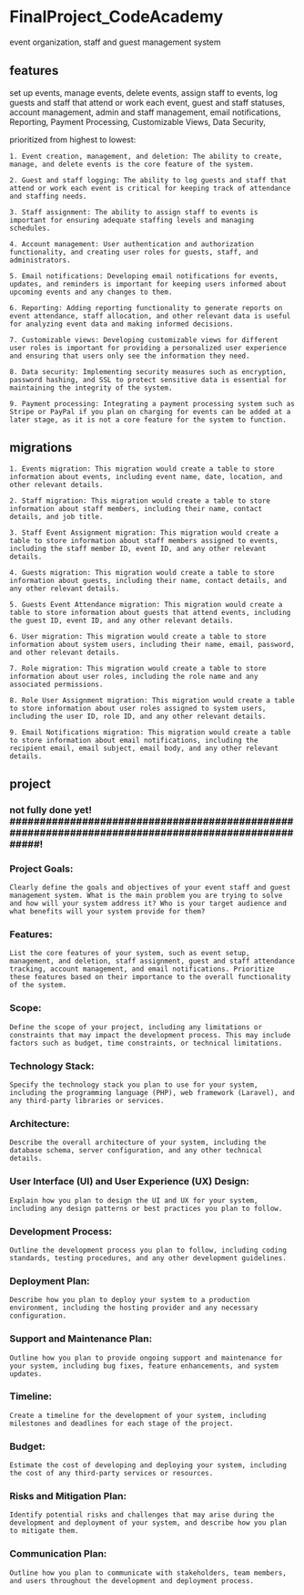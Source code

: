 # FinalProject_CodeAcademy

event organization, staff and guest management system

## features
set up events, manage events, delete events,
assign staff to events, 
log guests and staff that attend or work each event,
guest and staff statuses,
account management,
admin and staff management,
email notifications,
Reporting,
Payment Processing,
Customizable Views,
Data Security,


prioritized from highest to lowest:

    1. Event creation, management, and deletion: The ability to create, manage, and delete events is the core feature of the system.

    2. Guest and staff logging: The ability to log guests and staff that attend or work each event is critical for keeping track of attendance and staffing needs.

    3. Staff assignment: The ability to assign staff to events is important for ensuring adequate staffing levels and managing schedules.

    4. Account management: User authentication and authorization functionality, and creating user roles for guests, staff, and administrators.

    5. Email notifications: Developing email notifications for events, updates, and reminders is important for keeping users informed about upcoming events and any changes to them.

    6. Reporting: Adding reporting functionality to generate reports on event attendance, staff allocation, and other relevant data is useful for analyzing event data and making informed decisions.

    7. Customizable views: Developing customizable views for different user roles is important for providing a personalized user experience and ensuring that users only see the information they need.

    8. Data security: Implementing security measures such as encryption, password hashing, and SSL to protect sensitive data is essential for maintaining the integrity of the system.

    9. Payment processing: Integrating a payment processing system such as Stripe or PayPal if you plan on charging for events can be added at a later stage, as it is not a core feature for the system to function.


## migrations
    1. Events migration: This migration would create a table to store information about events, including event name, date, location, and other relevant details.

    2. Staff migration: This migration would create a table to store information about staff members, including their name, contact details, and job title.

    3. Staff Event Assignment migration: This migration would create a table to store information about staff members assigned to events, including the staff member ID, event ID, and any other relevant details.

    4. Guests migration: This migration would create a table to store information about guests, including their name, contact details, and any other relevant details.

    5. Guests Event Attendance migration: This migration would create a table to store information about guests that attend events, including the guest ID, event ID, and any other relevant details.

    6. User migration: This migration would create a table to store information about system users, including their name, email, password, and other relevant details.

    7. Role migration: This migration would create a table to store information about user roles, including the role name and any associated permissions.

    8. Role User Assignment migration: This migration would create a table to store information about user roles assigned to system users, including the user ID, role ID, and any other relevant details.

    9. Email Notifications migration: This migration would create a table to store information about email notifications, including the recipient email, email subject, email body, and any other relevant details.


## project 
### not fully done yet! ###################################################################################################!

### Project Goals: 
    Clearly define the goals and objectives of your event staff and guest management system. What is the main problem you are trying to solve and how will your system address it? Who is your target audience and what benefits will your system provide for them?

### Features: 
    List the core features of your system, such as event setup, management, and deletion, staff assignment, guest and staff attendance tracking, account management, and email notifications. Prioritize these features based on their importance to the overall functionality of the system.

### Scope: 
    Define the scope of your project, including any limitations or constraints that may impact the development process. This may include factors such as budget, time constraints, or technical limitations.

### Technology Stack: 
    Specify the technology stack you plan to use for your system, including the programming language (PHP), web framework (Laravel), and any third-party libraries or services.

### Architecture: 
    Describe the overall architecture of your system, including the database schema, server configuration, and any other technical details.

### User Interface (UI) and User Experience (UX) Design:
    Explain how you plan to design the UI and UX for your system, including any design patterns or best practices you plan to follow.

### Development Process: 
    Outline the development process you plan to follow, including coding standards, testing procedures, and any other development guidelines.

### Deployment Plan: 
    Describe how you plan to deploy your system to a production environment, including the hosting provider and any necessary configuration.

### Support and Maintenance Plan: 
    Outline how you plan to provide ongoing support and maintenance for your system, including bug fixes, feature enhancements, and system updates.

### Timeline: 
    Create a timeline for the development of your system, including milestones and deadlines for each stage of the project.

### Budget: 
    Estimate the cost of developing and deploying your system, including the cost of any third-party services or resources.

### Risks and Mitigation Plan: 
    Identify potential risks and challenges that may arise during the development and deployment of your system, and describe how you plan to mitigate them.

### Communication Plan: 
    Outline how you plan to communicate with stakeholders, team members, and users throughout the development and deployment process.